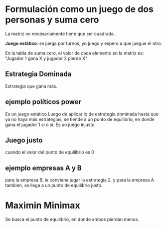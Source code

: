 # Formulación como un juego de dos personas y suma cero

La matriz no necesariamente tiene que ser cuadrada.

**Juego estático**: se juega por turnos, yo juego y espero a que juegue el otro.

En la tabla de suma cero, el valor de cada elemento en la matriz es: "Jugador 1 gana X y jugador 2 pierde X"

## Estrategia Dominada
Estrategia que gana más.

## ejemplo políticos power
Es un juego estático
Luego de aplicar lo de estrategia dominada hasta que ya no haya más estrategias, se tiende a un punto de equilibrio, en donde gana el jugador 1 si o si. Es un juego injusto.


## Juego justo
cuando el valor del punto de equilibrio es 0

## ejemplo empresas A y B
para la empresa B, le conviene jugar la estrategia 2, y para la empresa A tambien, se llega a un punto de equilibrio justo.


# Maximin Minimax
Se busca el punto de equilibrio, en donde ambos pierdan menos.
